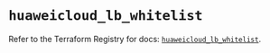 # `huaweicloud_lb_whitelist`

Refer to the Terraform Registry for docs: [`huaweicloud_lb_whitelist`](https://registry.terraform.io/providers/huaweicloud/huaweicloud/1.71.1/docs/resources/lb_whitelist).
